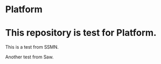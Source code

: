 # Platform

# This repository is test for Platform.

This is a test from SSMN.

Another test from Saw.